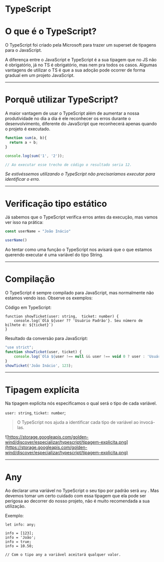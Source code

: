 # TypeScript

# **O que é o TypeScript?**

O TypeScript foi criado pela Microsoft para trazer um superset de tipagens para o JavaScript.

A diferença entre o JavaScript e TypeScript é a sua tipagem que no JS não é obrigatório, já no TS é obrigatório, mas nem pra todos os casos. Algumas vantagens de utilizar o TS é que a sua adoção pode ocorrer de forma gradual em um projeto JavaScript.

---

# **Porquê utilizar TypeScript?**

A maior vantagem de usar o TypeScript além de aumentar a nossa produtividade no dia a dia é ele reconhecer os erros durante o desenvolvimento, diferente do JavaScript que reconhecerá apenas quando o projeto é executado.

```jsx
function sum(a, b){
  return a + b;
}

console.log(sum('1', '2'));

// Ao executar esse trecho de código o resultado seria 12.
```

*Se estivéssemos utilizando o TypeScript não precisaríamos executar para identificar o erro.*

---

# **Verificação tipo estático**

Já sabemos que o TypeScript verifica erros antes da execução, mas vamos ver isso na prática:

```jsx
const userName = "João Inácio"

userName()
```

Ao tentar como uma função o TypeScript nos avisará que o que estamos querendo executar é uma variável do tipo String.

---

# **Compilação**

O TypeScript é sempre compilado para JavaScript, mas normalmente não estamos vendo isso. Observe os exemplos:

Código em TypeScript:

```tsx
function showTicket(user: string,  ticket: number) {
    console.log(`Olá ${user ?? 'Usuário Padrão'}. Seu número de bilhete é: ${ticket}`)
}
```

Resultado da conversão para JavaScript:

```jsx
"use strict";
function showTicket(user, ticket) {
    console.log(`Olá ${user !== null && user !== void 0 ? user : 'Usuário Padrão'}. Seu número de bilhete é: ${ticket}`);
}
showTicket('João Inácio', 123);
```

---

# **Tipagem explícita**

Na tipagem explícita nós especificamos o qual será o tipo de cada variável.

`user: string`, `ticket: number`;

> O TypeScript nos ajuda a identificar cada tipo de variável ao invocá-las.
> 

![https://storage.googleapis.com/golden-wind/discover/especializar/typescript/tipagem-explicita.png](https://storage.googleapis.com/golden-wind/discover/especializar/typescript/tipagem-explicita.png)

---

# **Any**

Ao declarar uma variável no TypeScript o seu tipo por padrão será `any`
. Mas devemos tomar um certo cuidado com essa tipagem que ela pode ser perigosa ao decorrer do nosso projeto, não é muito recomendada a sua utilização.

Exemplo:

```tsx
let info: any;

info = [123];
info = 'João';
info = true;
info = 10.50;

// Com o tipo any a variável aceitará qualquer valor.
```